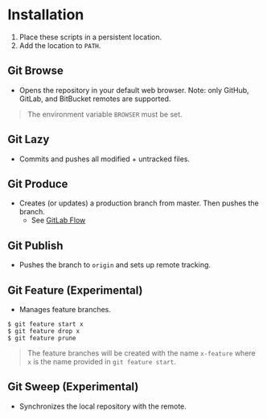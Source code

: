 # Installation
1. Place these scripts in a persistent location.
2. Add the location to `PATH`.

## Git Browse
* Opens the repository in your default web browser. Note: only GitHub, GitLab, and BitBucket remotes are supported.

> The environment variable `BROWSER` must be set.

## Git Lazy
* Commits and pushes all modified + untracked files.

## Git Produce
* Creates (or updates) a production branch from master. Then pushes the branch.
	* See [GitLab Flow](https://docs.gitlab.com/ee/topics/gitlab_flow.html#production-branch-with-gitlab-flow)
	
## Git Publish
* Pushes the branch to `origin` and sets up remote tracking.

## Git Feature (Experimental)
* Manages feature branches.
```
$ git feature start x
$ git feature drop x
$ git feature prune
```

> The feature branches will be created with the name `x-feature` where `x` is the name provided in `git feature start`.

## Git Sweep (Experimental)
* Synchronizes the local repository with the remote.